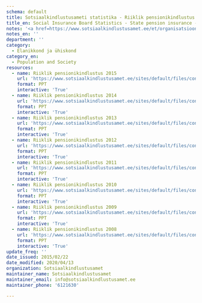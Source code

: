 ```yaml
---
schema: default
title: Sotsiaalkindlustusameti statistika - Riiklik pensionikindlustus - pressimaterjalid
title_en: Social Insurance Board Statistics - State pension insurance - press materials
notes: '<a href=https://www.sotsiaalkindlustusamet.ee/et/organisatsioon-kontaktid/statistika-ja-aruandlus>Sotsiaalkindlustusameti poolt avaldatud statistilised andmekogumid ja aruanded</a>.'
notes_en: ''
department: ''
category:
  - Elanikkond ja ühiskond
category_en:
  - Population and Society
resources:
  - name: Riiklik pensionikindlustus 2015
    url: 'https://www.sotsiaalkindlustusamet.ee/sites/default/files/content-editors/Statistika/riiklik_pensionikindlustus/riiklikpension2015.ppt'
    format: PPT
    interactive: 'True'
  - name: Riiklik pensionikindlustus 2014
    url: 'https://www.sotsiaalkindlustusamet.ee/sites/default/files/content-editors/Statistika/riiklik_pensionikindlustus/riiklikpension2014.ppt'
    format: PPT
    interactive: 'True'
  - name: Riiklik pensionikindlustus 2013
    url: 'https://www.sotsiaalkindlustusamet.ee/sites/default/files/content-editors/Statistika/riiklik_pensionikindlustus/riiklikpension2013.ppt'
    format: PPT
    interactive: 'True'
  - name: Riiklik pensionikindlustus 2012
    url: 'https://www.sotsiaalkindlustusamet.ee/sites/default/files/content-editors/Statistika/riiklik_pensionikindlustus/riiklikpension2012.ppt'
    format: PPT
    interactive: 'True'
  - name: Riiklik pensionikindlustus 2011
    url: 'https://www.sotsiaalkindlustusamet.ee/sites/default/files/content-editors/Statistika/riiklik_pensionikindlustus/riiklikpension2011.ppt'
    format: PPT
    interactive: 'True'
  - name: Riiklik pensionikindlustus 2010
    url: 'https://www.sotsiaalkindlustusamet.ee/sites/default/files/content-editors/Statistika/riiklik_pensionikindlustus/riiklikpension2010.ppt'
    format: PPT
    interactive: 'True'
  - name: Riiklik pensionikindlustus 2009
    url: 'https://www.sotsiaalkindlustusamet.ee/sites/default/files/content-editors/Statistika/riiklik_pensionikindlustus/riiklikpension2009.ppt'
    format: PPT
    interactive: 'True'
  - name: Riiklik pensionikindlustus 2008
    url: 'https://www.sotsiaalkindlustusamet.ee/sites/default/files/content-editors/Statistika/riiklik_pensionikindlustus/riiklikpension2008.ppt'
    format: PPT
    interactive: 'True'
update_freq: ''
date_issued: 2015/02/22
date_modified: 2020/04/13
organization: Sotsiaalkindlustusamet
maintainer_name: Sotsiaalkindlustusamet
maintainer_email: info@sotsiaalkindlustusamet.ee
maintainer_phone: '6121630'

---
```

